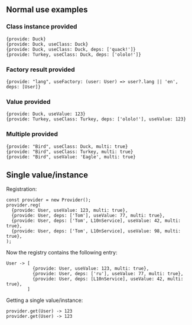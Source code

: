 ## Normal use examples

### Class instance provided

```
{provide: Duck}
{provide: Duck, useClass: Duck}
{provide: Duck, useClass: Duck, deps: ['quack!']}
{provide: Turkey, useClass: Duck, deps: ['ololo!']}
```

### Factory result provided

```
{provide: "lang", useFactory: (user: User) => user?.lang || 'en', deps: [User]}
```

### Value provided

```
{provide: Duck, useValue: 123}
{provide: Turkey, useClass: Turkey, deps: ['ololo!'], useValue: 123}
```

### Multiple provided

```
{provide: "Bird", useClass: Duck, multi: true}
{provide: "Bird", useClass: Turkey, multi: true}
{provide: "Bird", useValue: 'Eagle', multi: true}
```

## Single value/instance

Registration:

```
const provider = new Provider();
provider.reg(
  {provide: User, useValue: 123, multi: true},
  {provide: User, deps: ['Tom'], useValue: 77, multi: true},
  {provide: User, deps: ['Tom', L10nService], useValue: 42, multi: true},
  {provide: User, deps: ['Tom', L10nService], useValue: 98, multi: true},
);
```

Now the registry contains the following entry:

```
User -> [
          {provide: User, useValue: 123, multi: true},
          {provide: User, deps: ['ru'], useValue: 77, multi: true},
          {provide: User, deps: [L10nService], useValue: 42, multi: true},
        ]
```

Getting a single value/instance:

```
provider.get(User) -> 123
provider.get(User) -> 123
```


